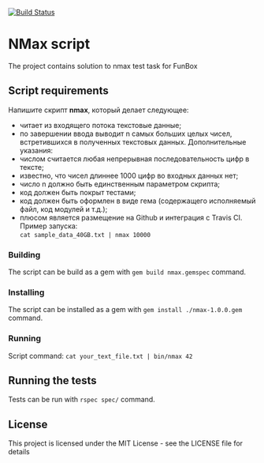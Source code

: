 [![Build Status](https://travis-ci.org/Akalaimakalai/Funbox_nmax.svg?branch=master)](https://travis-ci.org/Akalaimakalai/Funbox_nmax)

# NMax script

The project contains solution to nmax test task for FunBox

## Script requirements

Напишите скрипт <b>nmax</b>, который делает следующее:
* читает из входящего потока текстовые данные;
* по завершении ввода выводит n самых больших целых чисел, встретившихся в
полученных текстовых данных.
Дополнительные указания:
* числом считается любая непрерывная последовательность цифр в тексте;
* известно, что чисел длиннее 1000 цифр во входных данных нет;
* число n должно быть единственным параметром скрипта;
* код должен быть покрыт тестами;
* код должен быть оформлен в виде гема (содержащего исполняемый файл, код
модулей и т.д.);
* плюсом является размещение на Github и интеграция с Travis CI.
Пример запуска: <br>
```cat sample_data_40GB.txt | nmax 10000```

### Building
The script can be build as a gem with ```gem build nmax.gemspec``` command.

### Installing

The script can be installed as a gem with ```gem install ./nmax-1.0.0.gem``` command.

### Running

Script command: ```cat your_text_file.txt | bin/nmax 42```

## Running the tests

Tests can be run with ```rspec spec/``` command.

## License

This project is licensed under the MIT License - see the LICENSE file for details

